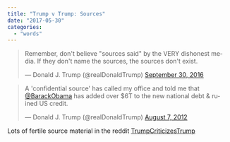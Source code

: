 ```yaml
---
title: "Trump v Trump: Sources"
date: "2017-05-30"
categories: 
  - "words"
---
```


<blockquote class="twitter-tweet" data-lang="en"><p lang="en" dir="ltr">Remember, don't believe "sources said" by the VERY dishonest media. If they don't name the sources, the sources don't exist.</p>— Donald J. Trump (@realDonaldTrump) <a href="https://twitter.com/realDonaldTrump/status/781838706030313472">September 30, 2016</a></blockquote>

<blockquote class="twitter-tweet" data-lang="en"><p lang="en" dir="ltr">A 'confidential source' has called my office and told me that <a href="https://twitter.com/BarackObama">@BarackObama</a> has added over $6T to the new national debt &amp; ruined US credit.</p>— Donald J. Trump (@realDonaldTrump) <a href="https://twitter.com/realDonaldTrump/status/232923697009278976">August 7, 2012</a></blockquote>
<script async src="//platform.twitter.com/widgets.js" charset="utf-8"></script>

Lots of fertile source material in the reddit [TrumpCriticizesTrump](https://www.reddit.com/r/TrumpCriticizesTrump/)
